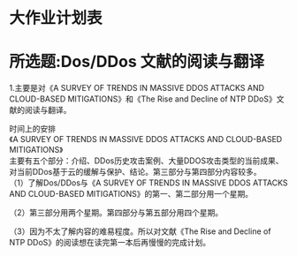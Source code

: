 # 大作业计划表    
# 所选题:Dos/DDos 文献的阅读与翻译  

  
1.主要是对《A SURVEY OF TRENDS IN MASSIVE DDOS ATTACKS AND CLOUD-BASED MITIGATIONS》和《The Rise and Decline of NTP DDoS》文献的阅读与翻译。  
  
时间上的安排    
《A SURVEY OF TRENDS IN MASSIVE DDOS ATTACKS AND CLOUD-BASED MITIGATIONS》  
主要有五个部分：介绍、DDos历史攻击案例、大量DDOS攻击类型的当前成果、对当前DDos基于云的缓解与保护、结论。第三部分与第四部分内容较多。  
（1）了解Dos/DDos与《A SURVEY OF TRENDS IN MASSIVE DDOS ATTACKS AND CLOUD-BASED MITIGATIONS》的第一、第二部分用一个星期。  
  
（2）第三部分用两个星期。第四部分与第五部分用四个星期。  
  
（3）因为不太了解内容的难易程度。所以对文献《The Rise and Decline of NTP DDoS》的阅读想在读完第一本后再慢慢的完成计划。




